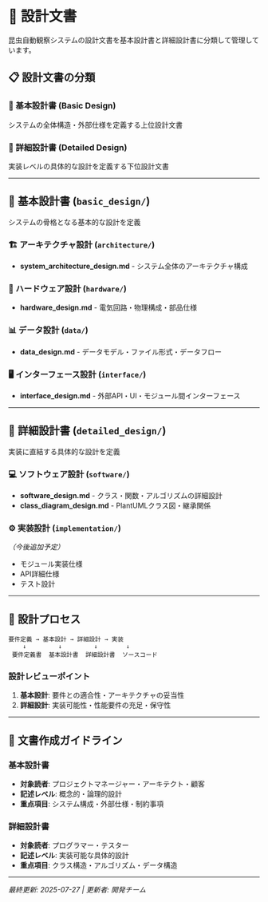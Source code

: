 # 🎨 設計文書

昆虫自動観察システムの設計文書を基本設計書と詳細設計書に分類して管理しています。

## 📋 設計文書の分類

### 📐 基本設計書 (Basic Design)
システムの全体構造・外部仕様を定義する上位設計文書

### 🔧 詳細設計書 (Detailed Design)  
実装レベルの具体的な設計を定義する下位設計文書

---

## 📁 基本設計書 (`basic_design/`)

システムの骨格となる基本的な設計を定義

### 🏗️ アーキテクチャ設計 (`architecture/`)
- **system_architecture_design.md** - システム全体のアーキテクチャ構成

### 🔧 ハードウェア設計 (`hardware/`)
- **hardware_design.md** - 電気回路・物理構成・部品仕様

### 📊 データ設計 (`data/`)
- **data_design.md** - データモデル・ファイル形式・データフロー

### 🖥️ インターフェース設計 (`interface/`)
- **interface_design.md** - 外部API・UI・モジュール間インターフェース

---

## 📁 詳細設計書 (`detailed_design/`)

実装に直結する具体的な設計を定義

### 💻 ソフトウェア設計 (`software/`)
- **software_design.md** - クラス・関数・アルゴリズムの詳細設計
- **class_diagram_design.md** - PlantUMLクラス図・継承関係

### ⚙️ 実装設計 (`implementation/`)
*（今後追加予定）*
- モジュール実装仕様
- API詳細仕様  
- テスト設計

---

## 🔄 設計プロセス

```
要件定義 → 基本設計 → 詳細設計 → 実装
    ↓         ↓         ↓        ↓
 要件定義書  基本設計書  詳細設計書  ソースコード
```

### 設計レビューポイント
1. **基本設計**: 要件との適合性・アーキテクチャの妥当性
2. **詳細設計**: 実装可能性・性能要件の充足・保守性

---

## 📝 文書作成ガイドライン

### 基本設計書
- **対象読者**: プロジェクトマネージャー・アーキテクト・顧客
- **記述レベル**: 概念的・論理的設計
- **重点項目**: システム構成・外部仕様・制約事項

### 詳細設計書  
- **対象読者**: プログラマー・テスター
- **記述レベル**: 実装可能な具体的設計
- **重点項目**: クラス構造・アルゴリズム・データ構造

---

*最終更新: 2025-07-27 | 更新者: 開発チーム*